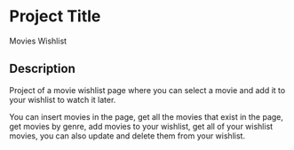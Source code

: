 # Project Title

Movies Wishlist

## Description

Project of a movie wishlist page where you can select a movie and add it to your wishlist to watch it later.

You can insert movies in the page, get all the movies that exist in the page, get movies by genre, add movies to your wishlist, get all of your wishlist movies, you can also update and delete them from your wishlist.


